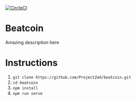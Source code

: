 [![CircleCI](https://circleci.com/gh/ProjectZed/beatcoin/tree/master.svg?style=shield&circle-token=29c531b9dea3831098549784593f7656e55ae28d)](https://circleci.com/gh/ProjectZed/beatcoin)

# Beatcoin

Amazing description here

# Instructions

1. `git clone https://github.com/ProjectZed/beatcoin.git`
2. `cd beatcoin`
3. `npm install`
4. `npm run serve`
